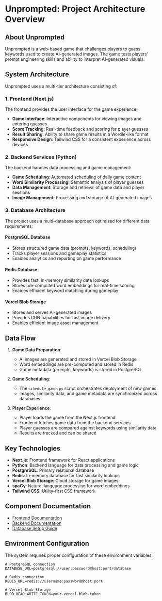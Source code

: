 # Unprompted: Project Architecture Overview

## About Unprompted

Unprompted is a web-based game that challenges players to guess keywords used to create AI-generated images. The game tests players' prompt engineering skills and ability to interpret AI-generated visuals.

## System Architecture

Unprompted uses a multi-tier architecture consisting of:

### 1. Frontend (Next.js)

The frontend provides the user interface for the game experience:

- **Game Interface**: Interactive components for viewing images and entering guesses
- **Score Tracking**: Real-time feedback and scoring for player guesses
- **Result Sharing**: Ability to share game results in a Wordle-like format
- **Responsive Design**: Tailwind CSS for a consistent experience across devices

### 2. Backend Services (Python)

The backend handles data processing and game management:

- **Game Scheduling**: Automated scheduling of daily game content
- **Word Similarity Processing**: Semantic analysis of player guesses
- **Data Management**: Storage and retrieval of game data and player sessions
- **Image Management**: Processing and storage of AI-generated images

### 3. Database Architecture

The project uses a multi-database approach optimized for different data requirements:

#### PostgreSQL Database
- Stores structured game data (prompts, keywords, scheduling)
- Tracks player sessions and gameplay statistics
- Enables analytics and reporting on game performance

#### Redis Database
- Provides fast, in-memory similarity data lookups
- Stores pre-computed word embeddings for real-time scoring
- Enables efficient keyword matching during gameplay

#### Vercel Blob Storage
- Stores and serves AI-generated images
- Provides CDN capabilities for fast image delivery
- Enables efficient image asset management

## Data Flow

1. **Game Data Preparation**:
   - AI images are generated and stored in Vercel Blob Storage
   - Word embeddings are pre-computed and stored in Redis
   - Game metadata (prompts, keywords) is stored in PostgreSQL

2. **Game Scheduling**:
   - The `schedule_game.py` script orchestrates deployment of new games
   - Images, similarity data, and game metadata are synchronized across databases

3. **Player Experience**:
   - Player loads the game from the Next.js frontend
   - Frontend fetches game data from the backend services
   - Player guesses are compared against keywords using similarity data
   - Results are tracked and can be shared

## Key Technologies

- **Next.js**: Frontend framework for React applications
- **Python**: Backend language for data processing and game logic
- **PostgreSQL**: Primary relational database
- **Redis**: In-memory database for fast similarity lookups
- **Vercel Blob Storage**: Cloud storage for game images
- **spaCy**: Natural language processing for word embeddings
- **Tailwind CSS**: Utility-first CSS framework

## Component Documentation

- [Frontend Documentation](frontend/README.md)
- [Backend Documentation](backend/README.md)
- [Database Setup Guide](backend/DATABASE_SETUP.md)

## Environment Configuration

The system requires proper configuration of these environment variables:

```
# PostgreSQL connection
DATABASE_URL=postgresql://user:password@host:port/database

# Redis connection
REDIS_URL=redis://username:password@host:port

# Vercel Blob Storage
BLOB_READ_WRITE_TOKEN=your-vercel-blob-token
```